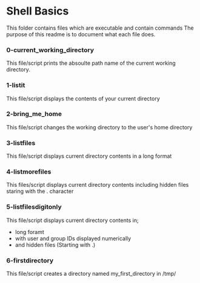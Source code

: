 # Shell Basics
This folder contains files which are executable and contain commands
The purpose of this readme is to document what each file does.

### 0-current_working_directory
This file/script prints the absoulte path name of the current working directory.

### 1-listit
This file/script displays the contents of your current directory

### 2-bring_me_home
This file/script changes the working directory to the user's home directory

### 3-listfiles
This file/script displays current directory contents in a long format

### 4-listmorefiles
This files/script displays current directory contents including hidden files staring with the . character

### 5-listfilesdigitonly
This file/script displays current directory contents in;
- long foramt
- with user and group IDs displayed numerically
- and hidden files (Starting with .)

### 6-firstdirectory
This file/script creates a directory named my_first_directory in /tmp/
